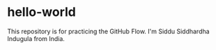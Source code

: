 # hello-world
This repository is for practicing the GitHub Flow.
I'm Siddu Siddhardha Indugula from India.

